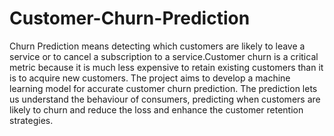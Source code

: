 # Customer-Churn-Prediction
Churn Prediction means detecting which customers are likely to leave a service or to cancel a subscription to a service.Customer churn is a critical metric because it is much less expensive to retain existing customers than it is to acquire new customers.
The project aims to develop a machine learning model for accurate customer churn prediction. The prediction lets us understand the behaviour of consumers, predicting when customers are likely to churn and reduce the loss and enhance the customer retention strategies. 

